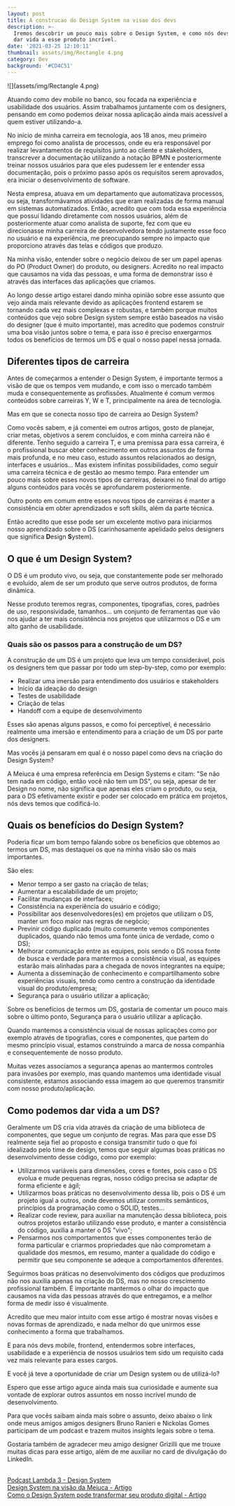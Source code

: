 ```yaml
---
layout: post
title: A construcao do Design System na visao dos devs
description: >-
  Iremos descobrir um pouco mais sobre o Design System, e como nós devs podemos
  dar vida a esse produto incrível.
date: '2021-03-25 12:10:11'
thumbnail: assets/img/Rectangle 4.png
category: Dev
background: '#CD4C51'
---
```

![](assets/img/Rectangle 4.png)

Atuando como dev mobile no banco, sou focada na experiência e usabilidade dos usuários. Assim trabalhamos juntamente com os designers, pensando em como podemos deixar nossa aplicação ainda mais acessível a quem estiver utilizando-a.

No início de minha carreira em tecnologia, aos 18 anos, meu primeiro emprego foi como analista de processos, onde eu era responsável por realizar levantamentos de requisitos junto ao cliente e stakeholders, transcrever a documentação utilizando a notação BPMN e posteriormente treinar nossos usuários para que eles pudessem ler e entender essa documentação, pois o próximo passo após os requisitos serem aprovados, era iniciar o desenvolvimento de software.

Nesta empresa, atuava em um departamento que automatizava processos, ou seja, transformávamos atividades que eram realizadas de forma manual em sistemas automatizados. Então, acredito que com toda essa experiência que possuí lidando diretamente com nossos usuários, além de posteriormente atuar como analista de suporte, fez com que eu direcionasse minha carreira de desenvolvedora tendo justamente esse foco no usuário e na experiência, me preocupando sempre no impacto que proporciono através das telas e códigos que produzo.

Na minha visão, entender sobre o negócio deixou de ser um papel apenas do PO (Product Owner) do produto, ou designers. Acredito no real impacto que causamos na vida das pessoas, e uma forma de demonstrar isso é através das interfaces das aplicações que criamos.

Ao longo desse artigo estarei dando minha opinião sobre esse assunto que vejo ainda mais relevante devido as aplicações frontend estarem se tornando cada vez mais complexas e robustas, e também porque muitos conteúdos que vejo sobre Design system sempre estão baseados na visão do designer (que é muito importante), mas acredito que podemos construir uma boa visão juntos sobre o tema, e para isso é preciso enxergarmos todos os benefícios de termos um DS e qual o nosso papel nessa jornada.

## Diferentes tipos de carreira

Antes de começarmos a entender o Design System, é importante termos a visão de que os tempos vem mudando, e com isso o mercado também muda e consequentemente as profissões. Atualmente é comum vermos conteúdos sobre carreiras Y, W e T, principalmente na área de tecnologia.

Mas em que se conecta nosso tipo de carreira ao Design System?

Como vocês sabem, e já comentei em outros artigos, gosto de planejar, criar metas, objetivos a serem concluídos, e com minha carreira não é diferente. Tenho seguido a carreira T, e uma premissa para essa carreira, é o profissional buscar obter conhecimento em outros assuntos de forma mais profunda, e no meu caso, estudo assuntos relacionados ao design, interfaces e usuários... Mas existem infinitas possibilidades, como seguir uma carreira técnica e de gestão ao mesmo tempo. Para entender um pouco mais sobre esses novos tipos de carreiras, deixarei no final do artigo alguns conteúdos para vocês se aprofundarem posteriormente.

Outro ponto em comum entre esses novos tipos de carreiras é manter a consistência em obter aprendizados e soft skills, além da parte técnica.

Então acredito que esse pode ser um excelente motivo para iniciarmos nosso aprendizado sobre o DS (carinhosamente apelidado pelos designers que significa **D**esign **S**ystem).

## O que é um Design System?

O DS é um produto vivo, ou seja, que constantemente pode ser melhorado e evoluído, alem de ser um produto que serve outros produtos, de forma dinâmica.

Nesse produto teremos regras, componentes, tipografias, cores, padrões de uso, responsividade, tamanhos... um conjunto de ferramentas que vão nos ajudar a ter mais consistência nos projetos que utilizarmos o DS e um alto ganho de usabilidade.

### Quais são os passos para a construção de um DS?

A construção de um DS é um projeto que leva um tempo considerável, pois os designers tem que passar por todo um step-by-step, como por exemplo:

* Realizar uma imersão para entendimento dos usuários e stakeholders
* Início da ideação do design
* Testes de usabilidade
* Criação de telas
* Handoff com a equipe de desenvolvimento

Esses são apenas alguns passos, e como foi perceptível, é necessário realmente uma imersão e entendimento para a criação de um DS por parte dos designers.

Mas vocês já pensaram em qual é o nosso papel como devs na criação do Design System?

A Meiuca é uma empresa referência em Design Systems e citam: "Se não tem nada em código, então você não tem um DS", ou seja, apesar de ter Design no nome, não significa que apenas eles criam o produto, ou seja, para o DS efetivamente existir e poder ser colocado em prática em projetos, nós devs temos que codificá-lo.

## Quais os benefícios do Design System?

Poderia ficar um bom tempo falando sobre os benefícios que obtemos ao termos um DS, mas destaquei os que na minha visão são os mais importantes.

São eles:

* Menor tempo a ser gasto na criação de telas;
* Aumentar a escalabilidade de um projeto;
* Facilitar mudanças de interfaces;
* Consistência na experiência do usuário e código;
* Possibilitar aos desenvolvedores(es) em projetos que utilizam o DS, manter um foco maior nas regras de negócio;
* Previnir código duplicado (muito comumente vemos componentes duplicados, quando não temos uma fonte única de verdade, como o DS);
* Melhorar comunicação entre as equipes, pois sendo o DS nossa fonte de busca e verdade para mantermos a consistência visual, as equipes estarão mais alinhadas para a chegada de novos integrantes na equipe;
* Aumenta a disseminação de conhecimento e compartilhamento sobre experiências visuais, tendo como centro a construção da identidade visual do produto/empresa;
* Segurança para o usuário utilizar a aplicação;

Sobre os benefícios de termos um DS, gostaria de comentar um pouco mais sobre o último ponto, Segurança para o usuário utilizar a aplicação.

Quando mantemos a consistência visual de nossas aplicações como por exemplo através de tipografias, cores e componentes, que partem do mesmo princípio visual, estamos construindo a marca de nossa companhia e consequentemente de nosso produto.

Muitas vezes associamos a segurança apenas ao mantermos controles para invasões por exemplo, mas quando mantemos uma identidade visual consistente, estamos associando essa imagem ao que queremos transmitir com nosso produto/aplicação.

## Como podemos dar vida a um DS?

Geralmente um DS cria vida através da criação de uma biblioteca de componentes, que segue um conjunto de regras. Mas para que esse DS realmente seja fiel ao proposto e consiga transmitir tudo o que foi idealizado pelo time de design, temos que seguir algumas boas práticas no desenvolvimento desse código, como por exemplo:

* Utilizarmos variáveis para dimensões, cores e fontes, pois caso o DS evolua e mude pequenas regras, nosso código precisa se adaptar de forma eficiente e ágil;
* Utilizarmos boas práticas no desenvolvimento dessa lib, pois o DS é um projeto igual a outros, onde devemos utilizar commits semânticos, princípios da programação como o SOLID, testes...
* Realizar code review, para auxiliar na manutenção dessa biblioteca, pois outros projetos estarão utilizando esse produto, e manter a consistência do código, auxilia a manter o DS "vivo";
* Pensarmos nos comportamentos que esses componentes terão de forma particular e criarmos propriedades que não comprometam a qualidade dos mesmos, em resumo, manter a qualidade do código e permitir que seu componente se adeque a comportamentos diferentes.

Seguirmos boas práticas no desenvolvimento dos códigos que produzimos não nos auxilia apenas na criação do DS, mas no nosso crescimento profissional também. É importante mantermos o olhar do impacto que causamos na vida das pessoas através do que entregamos, e a melhor forma de medir isso é visualmente.

Acredito que meu maior intuito com esse artigo é mostrar novas visões e novas formas de aprendizado, e nada melhor do que unirmos esse conhecimento a forma que trabalhamos.

E para nós devs mobile, frontend, entendermos sobre interfaces, usabilidade e a experiência de nossos usuários tem sido um requisito cada vez mais relevante para esses cargos.

E você já teve a oportunidade de criar um Design system ou de utilizá-lo?

Espero que esse artigo aguce ainda mais sua curiosidade e aumente sua vontade de explorar outros assuntos em nosso incrível mundo de desenvolvimento.

Para que vocês saibam ainda mais sobre o assunto, deixo abaixo o link onde meus amigos amigos designers Bruno Ranieri e Nickolas Gomes participam de um podcast e trazem muitos insights legais sobre o tema.

Gostaria também de agradecer meu amigo designer Grizilli que me trouxe muitas dicas para esse artigo, além de me auxiliar no card de divulgação do LinkedIn.

\
[Podcast Lambda 3 - Design System](https://open.spotify.com/episode/6vECz1EcQPn4j2Qank8WiS?si=j-X1rEQOTtKAisC2ycG9Vw)\
[Design System na visão da Meiuca - Artigo](https://medium.com/meiuca/1-design-system-na-vis%C3%A3o-da-meiuca-cc0d67aa8d1b)\
[Como o Design System pode transformar seu produto digital - Artigo](https://medium.com/flowestudio/como-design-system-pode-revolucionar-seu-produto-digital-5b79a2d05f75)
